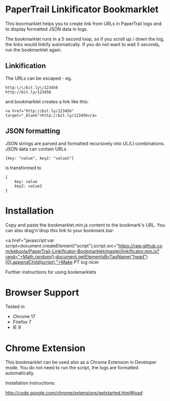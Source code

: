 # PaperTrail Linkificator Bookmarklet

This boormarklet helps you to create link from URLs in PaperTrail logs and to display formatted JSON data in logs.

The bookmarklet runs in a 5 second loop, so if you scroll up / down the log, the links would linkify automatically. If you do not want to wait 5 seconds, run the bookmarklet again.

## Linkification

The URLs can be escaped - eg.

	http:\/\/bit.ly\/123456
	http://bit.ly/123456

and bookmarklet creates a link like this:

	<a href="http://bit.ly/123456" target="_blank">http://bit.ly/123456</a>

## JSON formatting


JSON strings are parsed and formatted recursively into UL/LI combinations. JSON data can contain URLs.

	{key: "value", key2: "value2"}

is transformed to

	{
		key: value
		key2: value2
	}


# Installation

Copy and paste the bookmarklet.min.js content to the bookmark's URL. You can also drag'n'drop this link to your bookmark bar:

<a href="javascript:var script=document.createElement("script");script.src="https://raw.github.com/keboola/PaperTrail-Linkificator-Bookmarklet/master/linkificator.min.js?rand="+Math.random();document.getElementsByTagName("head")[0].appendChild(script);">Make PT log nicer</a>

Further instructions for using bookmarklets

# Browser Support

Tested in

  * Chrome 17
  * Firefox 7
  * IE 9

# Chrome Extension

This bookmarklet can be used also as a Chrome Extension in Developer mode. You do not need to run the script, the logs are formatted automatically.

Installation instructions:

http://code.google.com/chrome/extensions/getstarted.html#load